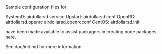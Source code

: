 Sample configuration files for:

SystemD: airdollarsd.service
Upstart: airdollarsd.conf
OpenRC:  airdollarsd.openrc
         airdollarsd.openrcconf
CentOS:  airdollarsd.init

have been made available to assist packagers in creating node packages here.

See doc/init.md for more information.
